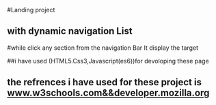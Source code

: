 
#Landing project


## with dynamic navigation List


#while click any section from the navigation Bar It display the target


##i have used (HTML5.Css3,Javascript(es6))for devoloping these page

## the refrences i have used for these project is www.w3schools.com&&developer.mozilla.org



